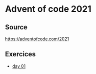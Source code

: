 Advent of code 2021
===================

## Source

https://adventofcode.com/2021

## Exercices

  - [day 01](doc/2021day01.md)